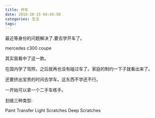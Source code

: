 ```yaml
---
title: 开车
date: 2018-10-15 04:45:50
categories: 生活
tags:
---
```


最近等身份的问题解决了.要去学开车了。

mercedes c300 coupe 

其实我看中了这一款。

在国内学了驾照，之后就再也没有碰过车了。家庭的制约一下子就看出来了。

还要挤出宝贵的时间去学车。这东西不学还不行。

一开始可以拿一个二手车练手。


划痕三种类型:

Paint Transfer 
Light Scratches
Deep Scratches

